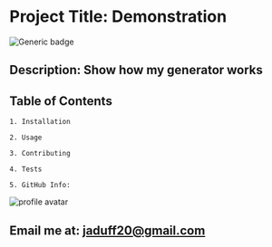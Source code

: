 # Project Title: Demonstration

![Generic badge](https://img.shields.io/badge/License-MIT-<COLOR>.svg)

## Description: Show how my generator works

## Table of Contents  
    1. Installation
    
    2. Usage
        
    3. Contributing
    
    4. Tests
    
    5. GitHub Info:

 
![profile avatar](https://avatars0.githubusercontent.com/u/59235205?v=4)

## Email me at: jaduff20@gmail.com

